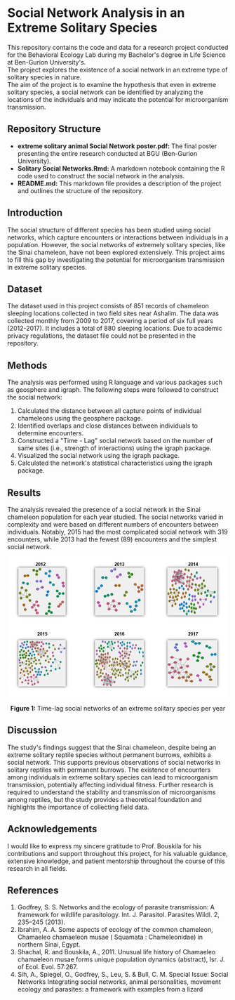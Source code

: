# Social Network Analysis in an Extreme Solitary Species

This repository contains the code and data for a research project conducted for the Behavioral Ecology Lab during my Bachelor's degree in Life Science at Ben-Gurion University's.  
The project explores the existence of a social network in an extreme type of solitary species in nature.  
The aim of the project is to examine the hypothesis that even in extreme solitary species, a social network can be identified by analyzing the locations of the individuals and may indicate the potential for microorganism transmission.

## Repository Structure
* **extreme solitary animal Social Network poster.pdf:** The final poster presenting the entire research conducted at BGU (Ben-Gurion University).
* **Solitary Social Networks.Rmd:** A markdown notebook containing the R code used to construct the social network in the analysis.
* **README.md:** This markdown file provides a description of the project and outlines the structure of the repository.

## Introduction
The social structure of different species has been studied using social networks, which capture encounters or interactions between individuals in a population. However, the social networks of extremely solitary species, like the Sinai chameleon, have not been explored extensively. This project aims to fill this gap by investigating the potential for microorganism transmission in extreme solitary species.

## Dataset
The dataset used in this project consists of 851 records of chameleon sleeping locations collected in two field sites near Ashalim. The data was collected monthly from 2009 to 2017, covering a period of six full years (2012-2017). It includes a total of 880 sleeping locations.
Due to academic privacy regulations, the dataset file could not be presented in the repository. 

## Methods
The analysis was performed using R language and various packages such as geosphere and igraph. The following steps were followed to construct the social network:

1. Calculated the distance between all capture points of individual chameleons using the geosphere package.
2. Identified overlaps and close distances between individuals to determine encounters.
3. Constructed a "Time - Lag" social network based on the number of same sites (i.e., strength of interactions) using the igraph package.
4. Visualized the social network using the igraph package.
5. Calculated the network's statistical characteristics using the igraph package.

## Results
The analysis revealed the presence of a social network in the Sinai chameleon population for each year studied. The social networks varied in complexity and were based on different numbers of encounters between individuals. Notably, 2015 had the most complicated social network with 319 encounters, while 2013 had the fewest (89) encounters and the simplest social network.
<div align="center">
  <img src="All networks.jpg" width="500" height="320">
  <p><strong>Figure 1:</strong> Time-lag social networks of an extreme solitary species per year</p>
</div>

## Discussion
The study's findings suggest that the Sinai chameleon, despite being an extreme solitary reptile species without permanent burrows, exhibits a social network. This supports previous observations of social networks in solitary reptiles with permanent burrows. The existence of encounters among individuals in extreme solitary species can lead to microorganism transmission, potentially affecting individual fitness. Further research is required to understand the stability and transmission of microorganisms among reptiles, but the study provides a theoretical foundation and highlights the importance of collecting field data.

## Acknowledgements
I would like to express my sincere gratitude to Prof. Bouskila for his contributions and support throughout this project, for his valuable guidance, extensive knowledge, and patient mentorship throughout the course of this research in all fields.

## References
1. Godfrey, S. S. Networks and the ecology of parasite transmission: A framework for wildlife parasitology. Int. J. Parasitol. Parasites Wildl. 2, 235–245 (2013).
2. Ibrahim, A. A. Some aspects of ecology of the common chameleon, Chamaeleo chamaeleon musae ( Squamata : Chameleonidae) in northern Sinai, Egypt.
3. Shachal, R. and Bouskila, A., 2011. Unusual life history of Chamaeleo chamaeleon musae forms unique population dynamics (abstract), Isr. J. of Ecol. Evol. 57:267.
4. Sih, A., Spiegel, O., Godfrey, S., Leu, S. & Bull, C. M. Special Issue: Social Networks Integrating social networks, animal personalities, movement ecology and parasites: a framework with examples from a lizard